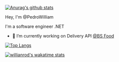 <!-- ### Pedro William B Moraes -->

[![Anurag's github stats](https://github-readme-stats.vercel.app/api?username=PedroWilliam&show_icons=true&theme=graywhite&hide=stars&count_private=true)](https://github.com/anuraghazra/github-readme-stats)

Hey, I'm @PedroWilliam

I'm a software engineer .NET

- 🔭 I’m currently working on Delivery API [@BS Food](https://bsfood.com.br/)

<!--
**PedroWilliam/PedroWilliam** is a ✨ _special_ ✨ repository because its `README.md` (this file) appears on your GitHub profile.

Here are some ideas to get you started:

- 🔭 I’m currently working on ...
- 🌱 I’m currently learning ...
- 👯 I’m looking to collaborate on ...
- 🤔 I’m looking for help with ...
- 💬 Ask me about ...
- 📫 How to reach me: ...
- 😄 Pronouns: ...
- ⚡ Fun fact: ...
-->

[![Top Langs](https://github-readme-stats.vercel.app/api/top-langs/?username=PedroWilliam&count_private=true&layout=compact&langs_count=10)](https://github.com/anuraghazra/github-readme-stats)

[![willianrod's wakatime stats](https://github-readme-stats.vercel.app/api/wakatime?username=pedrowilliam&custom_title=Wakatime%20Status%20(Last%207%20days))](https://github.com/anuraghazra/github-readme-stats)
